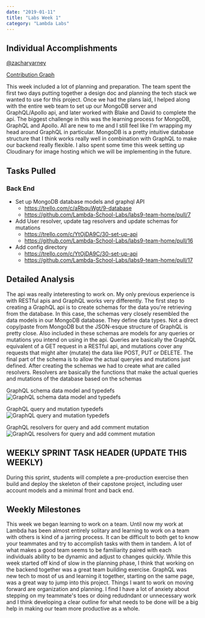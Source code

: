 ```yaml
---
date: "2019-01-11"
title: "Labs Week 1"
category: "Lambda Labs"
---
```

## Individual Accomplishments

[@zacharyarney](https://github.com/zacharyarney)

[Contribution Graph](https://github.com/Lambda-School-Labs/labs9-team-home/graphs/contributors 'Github Repository Contribution Graph')

<!-- Provide a paragraph (5-8 sentences) summarizing the work you did this week, the challenges you faced, the tools you used, and your accomplishments. -->

This week included a lot of planning and preparation. The team spent the first two days putting together a design doc and planning the tech stack we wanted to use for this project. Once we had the plans laid, I helped along with the entire web team to set up our MongoDB server and GraphQL/Apollo api, and later worked with Blake and David to complete the api. The biggest challenge in this was the learning process for MongoDB, GraphQL and Apollo. All are new to me and I still feel like I'm wrapping my head around GraphQL in particular. MongoDB is a pretty intuitive database structure that I think works really well in combination with GraphQL to make our backend really flexible. I also spent some time this week setting up Cloudinary for image hosting which we will be implementing in the future.

## Tasks Pulled

### Back End

- Set up MongoDB database models and graphql API
  - https://trello.com/c/aRbquWgt/9-database
  - https://github.com/Lambda-School-Labs/labs9-team-home/pull/7
- Add User resolver, update tag resolvers and update schemas for mutations
  - https://trello.com/c/YtOjDA9C/30-set-up-api
  - https://github.com/Lambda-School-Labs/labs9-team-home/pull/16
- Add config directory
  - https://trello.com/c/YtOjDA9C/30-set-up-api
  - https://github.com/Lambda-School-Labs/labs9-team-home/pull/17

## Detailed Analysis

<!-- Pick one of your tickets and provide a detailed analysis of the work you did. This should be approximately 1/4 page of text, and at least three screenshots. -->
The api was really inteteresting to work on. My only previous experience is with RESTful apis and GraphQL works very differently. The first step to creating a GraphQL api is to create schemas for the data you're retrieving from the database. In this case, the schemas very closely resembled the data models in our MongoDB database. They define data types. Not a direct copy/paste from MongoDB but the JSON-esque structure of GraphQL is pretty close. Also included in these schemas are models for any queries or mutations you intend on using in the api. Queries are basically the GraphQL equivalent of a GET request in a RESTful api, and mutations cover any requests that might alter (mutate) the data like POST, PUT or DELETE. The final part of the schema is to allow the actual queryies and mutations just defined. After creating the schemas we had to create what are called resolvers. Resolvers are basically the functions that make the actual queries and mutations of the database based on the schemas

GraphQL schema data model and typedefs<br />
![GraphQL schema data model and typedefs](https://www.dropbox.com/s/mf7ndp1k5e7ivpx/Screen%20Shot%202019-01-11%20at%207.15.08%20AM.png?raw=1)

GraphQL query and mutation typedefs<br />
![GraphQL query and mutation typedefs](https://www.dropbox.com/s/p74d5iwx5da2h5w/Screen%20Shot%202019-01-11%20at%207.15.31%20AM.png?raw=1)

GraphQL resolvers for query and add comment mutation<br />
![GraphQL resolvers for query and add comment mutation](https://www.dropbox.com/s/3oyhn65qu2ofozr/Screen%20Shot%202019-01-11%20at%207.12.47%20AM.png?raw=1)

## WEEKLY SPRINT TASK HEADER (UPDATE THIS WEEKLY)

<!-- Description from labs training kit page for the week -->
During this sprint, students will complete a pre-production exercise then build and deploy the skeleton of their capstone project, including user account models and a minimal front and back end.

## Weekly Milestones

<!-- insert stuff here -->
This week we began learning to work on a team. Until now my work at Lambda has been almost entirely solitary and learning to work on a team with others is kind of a jarring process. It can be difficult to both get to know your teammates and try to accomplish tasks with them in tandem. A lot of what makes a good team seems to be familiarity paired with each individuals ability to be dynamic and adjust to changes quickly. While this week started off kind of slow in the planning phase, I think that working on the backend together was a great team building exercise. GraphQL was new tech to most of us and learning it together, starting on the same page, was a great way to jump into this project. Things I want to work on moving forward are organization and planning. I find I have a lot of anxiety about stepping on my teammate's toes or doing redudndant or unnecessary work and I think developing a clear outline for what needs to be done will be a big help in making our team more productive as a whole.
